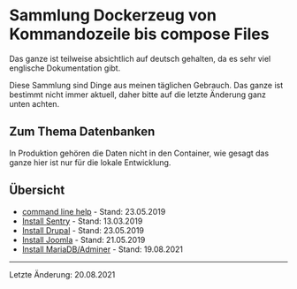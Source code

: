 # Sammlung Dockerzeug von Kommandozeile bis compose Files

Das ganze ist teilweise absichtlich auf deutsch gehalten, da es sehr viel englische Dokumentation gibt.

Diese Sammlung sind Dinge aus meinen täglichen Gebrauch.
Das ganze ist bestimmt nicht immer aktuell, daher bitte auf die letzte Änderung ganz unten achten. 

## Zum Thema Datenbanken

In Produktion gehören die Daten nicht in den Container, wie gesagt das ganze hier ist nur für die lokale Entwicklung.

## Übersicht

* [command line help](cli/README.md) - Stand: 23.05.2019
* [Install Sentry](sentry/README.md) - Stand: 13.03.2019
* [Install Drupal](drupal/README.md) - Stand: 23.05.2019
* [Install Joomla](joomla/README.md) - Stand: 21.05.2019
* [Install MariaDB/Adminer](mariadb_adminer/README.md) - Stand: 19.08.2021




---
Letzte Änderung: 20.08.2021